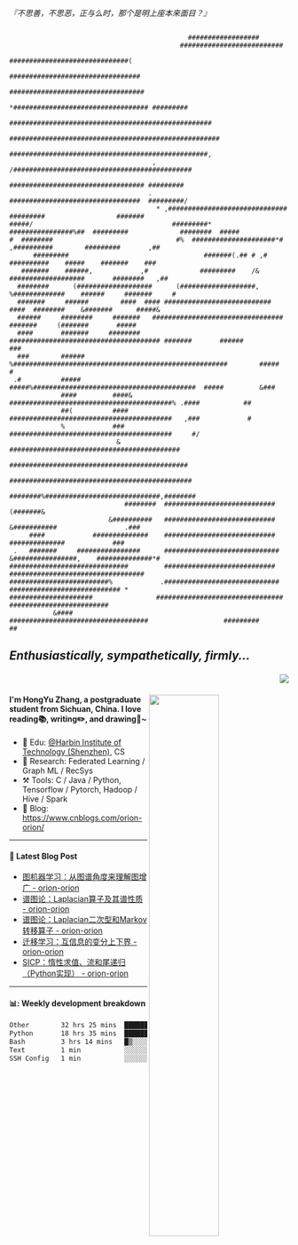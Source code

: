 <!--
 * @Descripttion: 
 * @Version: 1.0
 * @Author: ZhangHongYu
 * @Date: 2022-03-13 11:15:04
 * @LastEditors: ZhangHongYu
 * @LastEditTime: 2022-07-03 14:37:10
-->
*『不思善，不思恶，正与么时，那个是明上座本来面目？』*
```text
                                                                                                              
                                             ##################                                               
                                           ##########################                                         
                                         ##############################(                                      
                                        #################################                                     
                                        ##################################                                    
                                       *################################## #########                          
                                 ###################################################                          
                                #####################################################                         
                                  ##################################################,                         
                                    , /#############################################                          
                                      ################################## #########                            
                                   .  #################################  #########/                           
                                     * ,##############################   #########                  #######   
#####/                                   #########* ################%##  #########             ########  #####
#  ########                               #%  #####################*#   ,##########        #########       ,##
      #########                                  #######(.## # ,#        ##########    #####    #######    ###
   #######    ######,            ,#             #########    /&       ###################       ########   ,##
  ########      (###################      (###################,     %#############    ######     #######     #
  #######     ######        ####  #### ########################### ####  ########    &#######      #####&     
  ######     ########     #######   #################################    #######     (#######       #####     
  ####       #######     ######## ###################################### #######       ######         ###     
  ###        ######      %######################################################        #####           #     
 .#          #####        #####%#########################################  #####         &###                 
             ####         ####& #########################################% .####           ##                 
             ##(          ####  #########################################   ,###            #                 
             %            ###   #########################################     #/                              
                           &   ###########################################                                    
                              #############################################                                   
                              ##############################################                                  
                             ########%#############################,########                                  
                             ########  ############################ (#######&                                 
                         &##########   ############################  &###########                 .###        
     ####            ##############    ############################    ##############            ###          
 .   #######     ################      #############################    &################,    ##############*#
##############################         ############################         ##################################
#########################%            .#############################            ############################ *
#####################                ################################                #########################
           &####                    ###################################                   #########       ##  
```
## *Enthusiastically, sympathetically, firmly...*<p align="right"> ![](https://komarev.com/ghpvc/?username=orion-orion) </p>



<img align="right" src="https://github-readme-stats-sigma-five.vercel.app/api?username=orion-orion&show_icons=true&hide_border=true&theme=tokyonight" width="50%">

#### I'm HongYu Zhang, a postgraduate student from Sichuan, China. I love reading📚, writing✏️, and drawing🎨~
- 🏫 Edu: [@Harbin Institute of Technology (Shenzhen)](https://www.hitsz.edu.cn/index.html), CS
- 🔭 Research: Federated Learning / Graph ML / RecSys
- ⚒️ Tools: C / Java / Python, Tensorflow / Pytorch, Hadoop / Hive / Spark
- 📗 Blog: https://www.cnblogs.com/orion-orion/ 

___

#### 📕  Latest Blog Post 
<!-- BLOG-POST-LIST:START -->
- [图机器学习：从图谱角度来理解图增广 - orion-orion](https://www.cnblogs.com/orion-orion/p/17782141.html)
- [谱图论：Laplacian算子及其谱性质 - orion-orion](https://www.cnblogs.com/orion-orion/p/17773750.html)
- [谱图论：Laplacian二次型和Markov转移算子 - orion-orion](https://www.cnblogs.com/orion-orion/p/17731662.html)
- [迁移学习：互信息的变分上下界 - orion-orion](https://www.cnblogs.com/orion-orion/p/17718912.html)
- [SICP：惰性求值、流和尾递归（Python实现） - orion-orion](https://www.cnblogs.com/orion-orion/p/17419322.html)
<!-- BLOG-POST-LIST:END -->

____

#### 📊: Weekly development breakdown
<!--START_SECTION:waka-->

```txt
Other        32 hrs 25 mins  ███████████████░░░░░░░░░░   59.71 %
Python       18 hrs 35 mins  ████████▓░░░░░░░░░░░░░░░░   34.23 %
Bash         3 hrs 14 mins   █▒░░░░░░░░░░░░░░░░░░░░░░░   05.97 %
Text         1 min           ░░░░░░░░░░░░░░░░░░░░░░░░░   00.05 %
SSH Config   1 min           ░░░░░░░░░░░░░░░░░░░░░░░░░   00.04 %
```

<!--END_SECTION:waka-->













